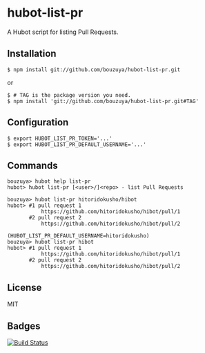 # hubot-list-pr

A Hubot script for listing Pull Requests.

## Installation

    $ npm install git://github.com/bouzuya/hubot-list-pr.git

or

    $ # TAG is the package version you need.
    $ npm install 'git://github.com/bouzuya/hubot-list-pr.git#TAG'

## Configuration

    $ export HUBOT_LIST_PR_TOKEN='...'
    $ export HUBOT_LIST_PR_DEFAULT_USERNAME='...'

## Commands

    bouzuya> hubot help list-pr
    hubot> hubot list-pr [<user>/]<repo> - list Pull Requests

    bouzuya> hubot list-pr hitoridokusho/hibot
    hubot> #1 pull request 1
               https://github.com/hitoridokusho/hibot/pull/1
           #2 pull request 2
               https://github.com/hitoridokusho/hibot/pull/2

    (HUBOT_LIST_PR_DEFAULT_USERNAME=hitoridokusho)
    bouzuya> hubot list-pr hibot
    hubot> #1 pull request 1
               https://github.com/hitoridokusho/hibot/pull/1
           #2 pull request 2
               https://github.com/hitoridokusho/hibot/pull/2

## License

MIT

## Badges

[![Build Status][travis-status]][travis]

[travis]: https://travis-ci.org/bouzuya/hubot-list-pr
[travis-status]: https://travis-ci.org/bouzuya/hubot-list-pr.svg?branch=master
